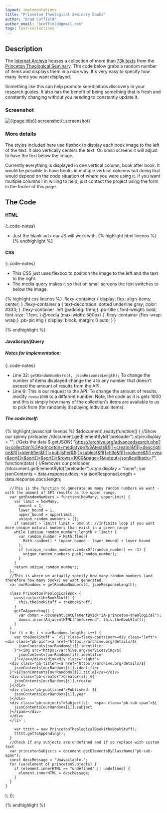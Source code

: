 ```yaml
---
layout: implementations
title: "Princeton Theological Seminary Books"
author: "Brad Coffield"
author_email: "bcoffield@gmail.com" 
tags: text-collections
---
```


## Description

The [Internet Archive](https://www.archive.org/) houses a collection of more than [73k texts](https://archive.org/details/Princeton) from the [Princeton Theological Seminary](https://library.ptsem.edu/). The code below grabs a random number of items and displays them in a nice way. It's very easy to specify how many items you want displayed.

Something like this can help promote seredipitous discovery in your research
guides. It also has the benefit of being something that is fresh and constantly
changing without you needing to constantly update it.

### Screenshot

![{{page.title}} screenshot]({{site.baseurl}}/assets/{{page.title}}-screenshot.jpg){:.screenshot}

### More details

The styles included here use flexbox to display each book image to the left of the text. It also vertically centers the text. On small screens it will adjust to have the text below the image.

Currently everything is displayed in one vertical column, book after book. It would be possible to have books in multiple vertical columns but doing that would depend on the code situation of where you were using it. If you want multiple columns I'm willing to help, just contact the project using the form in the footer of this page.

## The Code

#### HTML

{:.code-notes}

* Just the blank `<ul>` our JS will work with.
  {% highlight html linenos %}
    <ul id="IA-princeton-theological"></ul>{% endhighlight %}

#### CSS

{:.code-notes}

* This CSS just uses flexbox to position the image to the left and the text to
  the right.
* The media query makes it so that on small screens the text switches to below
  the image.

{% highlight css linenos %} .flexy-container {
display: flex;
align-items: center;
}
.flexy-container a {
text-decoration: dotted underline gray;
color: #333;
}
.flexy-container .left {padding: 1rem;}
.pb-title {
font-weight: bold;
font-size: 1.1em;
}
@media (max-width: 500px) {
.flexy-container {flex-wrap: wrap;}
.pb-pic img {
display: block;
margin: 0 auto;
}
}

{% endhighlight %}

#### JavaScript/jQuery

##### Notes for implementation:

{:.code-notes}

* Line 32: `getRandomNumbers(4, jsonResponseLength);` To change the number of items displayed change the `4` to any number that doesn't exceed the amount of results from the API.
* Line 6: This is our request to the API. To change the amount of results, modify `rows=1000` to a different number. Note, the code as it is gets 1000 and this is simply how many of the collection's items are available to us to pick from (for randomly displaying individual items).

##### The code itself:

{% highlight javascript linenos %} $(document).ready(function() {
//Show our spinny preloader
//document.getElementById("preloader").style.display = "";
//Gets the data
$.getJSON(
"https://archive.org/advancedsearch.php?q=collection%3Aprinceton+mediatype%3Atexts&fl[]=creator&fl[]=description&fl[]=identifier&fl[]=publisher&fl[]=subject&fl[]=title&fl[]=volume&fl[]=year&sort[]=&sort[]=&sort[]=&rows=1000&page=1&output=json&callback=?",
function(data) {
//Removes our preloader
//document.getElementById("preloader").style.display = "none";
var jsonContents = data.response.docs;
var jsonResponseLength = data.response.docs.length;

      //This is the function to generate as many random numbers we want - with the amount of API results as the upper range.
      var getRandomNumbers = function(howMany, upperLimit) {
        var limit = howMany,
          amount = 1,
          lower_bound = 1,
          upper_bound = upperLimit,
          unique_random_numbers = [];
        if (amount > limit) limit = amount; //Infinite loop if you want more unique natural numbers than exist in a given range
        while (unique_random_numbers.length < limit) {
          var random_number = Math.floor(
            Math.random() * (upper_bound - lower_bound) + lower_bound
          );
          if (unique_random_numbers.indexOf(random_number) == -1) {
            unique_random_numbers.push(random_number);
          }
        }
        return unique_random_numbers;
      };
      //This is where we actually specify how many random numbers (and therefore how many books) we want generated.
      var ourRandoms = getRandomNumbers(4, jsonResponseLength);

      class PrincetonTheologicalBook {
        constructor(theBookStuff) {
          this.theBookStuff = theBookStuff;
        }
        getToAppending() {
          var domsn = document.getElementById("IA-princeton-theological");
          domsn.insertAdjacentHTML("beforeend", this.theBookStuff);
        }
      }
      for (i = 0; i < ourRandoms.length; i++) {
        var theBookStuff = `<li class=flexy-container><div class="left"><div class="pb-pic"><a href="https://archive.org/details/${
          jsonContents[ourRandoms[i]].identifier
        }"><img src="https://archive.org/services/img/${
          jsonContents[ourRandoms[i]].identifier
        }"></a></div></div><div class="right">
      <div class="pb-title"><a href="https://archive.org/details/${
        jsonContents[ourRandoms[i]].identifier
      }">${jsonContents[ourRandoms[i]].title}</a></div>
      <div class="pb-creator">Creator(s): ${
        jsonContents[ourRandoms[i]].creator
      }</div>
      <div class="pb-published">Published: ${
        jsonContents[ourRandoms[i]].year
      }</div>
      <div class="pb-subjects">Subject(s):  <span class="pb-sub-span">${
        jsonContents[ourRandoms[i]].subject
      }</span></div>
      </div>
      </li>`;

        var ttttt = new PrincetonTheologicalBook(theBookStuff);
        ttttt.getToAppending();
      }
      //Check if any subjects are undefined and if so replace with custom text
      var princetonSubjects = document.getElementsByClassName("pb-sub-span");
      const descMessage = "Unavailable.";
      for (varelement of princetonSubjects) {
        if (element.innerHTML == "undefined" || undefined) {
          element.innerHTML = descMessage;
        }
      }
    }

);
});

{% endhighlight %}
